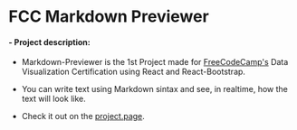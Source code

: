 # FCC Markdown Previewer

#### - Project description:

+ Markdown-Previewer is the 1st Project made for [ FreeCodeCamp's]("https://www.freecodecamp.org/") Data Visualization Certification using React and React-Bootstrap. 

+ You can write text using Markdown sintax and see, in realtime, how the text will look like.

+ Check it out on the [project.page](https://joao-henrique.github.io/Markdown-Previewer/).
